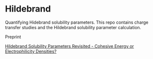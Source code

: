# Hildebrand

Quantifying Hidebrand solubility parameters. This repo contains charge transfer studies and the Hildebrand solubility parameter calculation.

Preprint 

[Hildebrand Solubility Parameters Revisited - Cohesive Energy or Electrophilicity Densities?](https://chemrxiv.org/engage/chemrxiv/article-details/644c189c6ee8e6b5ed4439e7)
